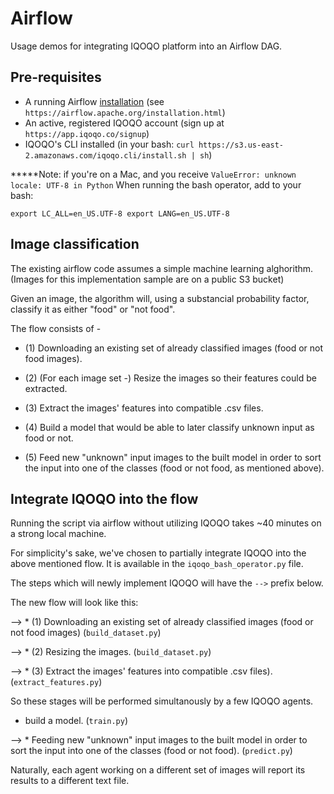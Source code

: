 # Airflow

Usage demos for integrating IQOQO platform into an Airflow DAG.

## Pre-requisites

- A running Airflow [installation](https://airflow.apache.org/installation.html) (see `https://airflow.apache.org/installation.html`)
- An active, registered IQOQO account (sign up at `https://app.iqoqo.co/signup`)
- IQOQO's CLI installed (in your bash: `curl https://s3.us-east-2.amazonaws.com/iqoqo.cli/install.sh | sh`)

*****Note: if you're on a Mac, and you receive 
`ValueError: unknown locale: UTF-8 in Python`
When running the bash operator, add to your bash:

`export LC_ALL=en_US.UTF-8
export LANG=en_US.UTF-8`

## Image classification 

The existing airflow code assumes a simple machine learning alghorithm.
(Images for this implementation sample are on a public S3 bucket)

Given an image, the algorithm will, using a substancial probability factor, classify it as either "food" or "not food".

The flow consists of -

* (1) Downloading an existing set of already classified images (food or not food images).

* (2) (For each image set -) Resize the images so their features could be extracted.

* (3) Extract the images' features into compatible .csv files. 

* (4) Build a model that would be able to later classify unknown input as food or not.

* (5) Feed new "unknown" input images to the built model in order to sort the input into one of the classes (food or not food, as mentioned above).

## Integrate IQOQO into the flow

Running the script via airflow without utilizing IQOQO takes ~40 minutes on a strong local machine.

For simplicity's sake, we've chosen to partially integrate IQOQO into the above mentioned flow.
It is available in the `iqoqo_bash_operator.py` file.

The steps which will newly implement IQOQO will have the `-->` prefix below.

The new flow will look like this:

--> * (1) Downloading an existing set of already classified images (food or not food images) (`build_dataset.py`)

--> * (2) Resizing the images. (`build_dataset.py`)

--> * (3) Extract the images' features into compatible .csv files). (`extract_features.py`)

So these stages will be performed simultanously by a few IQOQO agents.

* build a model. (`train.py`)

--> * Feeding new "unknown" input images to the built model in order to sort the input into one of the classes (food or not food). (`predict.py`)

Naturally, each agent working on a different set of images will report its results to a different text file.
